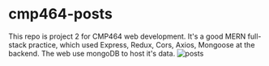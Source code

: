 # cmp464-posts

This repo is project 2 for CMP464 web development.
It's a good MERN full-stack practice, which used Express, Redux, Cors, Axios, Mongoose at the backend.
The web use mongoDB to host it's data.
![posts](https://user-images.githubusercontent.com/60618009/102157481-93eb3000-3e4d-11eb-824b-03fe084a1ef0.png)
